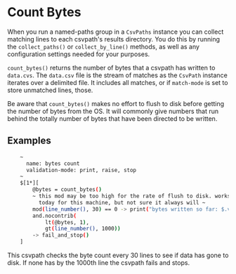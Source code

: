 
# Count Bytes

When you run a named-paths group in a `CsvPaths` instance you can collect matching lines to each csvpath's results directory. You do this by running the `collect_paths()` or `collect_by_line()` methods, as well as any configuration settings needed for your purposes.

`count_bytes()` returns the number of bytes that a csvpath has written to `data.cvs`. The `data.csv` file is the stream of matches as the `CsvPath` instance iterates over a delimited file. It includes all matches, or if `match-mode` is set to store unmatched lines, those.

Be aware that `count_bytes()` makes no effort to flush to disk before getting the number of bytes from the OS. It will commonly give numbers that run behind the totally number of bytes that have been directed to be written.


## Examples

```bash
    ~
      name: bytes count
      validation-mode: print, raise, stop
    ~
    $[1*][
        @bytes = count_bytes()
        ~ this mod may be too high for the rate of flush to disk. works
          today for this machine, but not sure it always will ~
        mod(line_number(), 30) == 0 -> print("bytes written so far: $.variables.bytes")
        and.nocontrib(
            lt(@bytes, 1),
            gt(line_number(), 1000))
        -> fail_and_stop()
    ]
```

This csvpath checks the byte count every 30 lines to see if data has gone to disk. If none has by the 1000th line the csvpath fails and stops.


